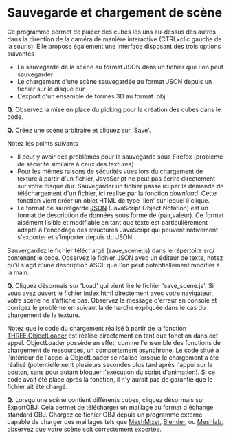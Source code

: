 # Sauvegarde et chargement de scène

Ce programme permet de placer des cubes les uns au-dessus des autres dans la direction de la caméra de manière interactive (CTRL+clic gauche de la souris).
Elle propose également une interface disposant des trois options suivantes
* La sauvegarde de la scène au format JSON dans un fichier que l'on peut sauvegarder
* Le chargement d'une scène sauvegardée au format JSON depuis un fichier sur le disque dur
* L'export d'un ensemble de formes 3D au format .obj


__Q.__ Observez la mise en place du picking pour la création des cubes dans le code.

__Q.__ Créez une scène arbitraire et cliquez sur 'Save'.

Notez les points suivants
* Il peut y avoir des problèmes pour la sauvegarde sous Firefox (problème de sécurité similaire à ceux des textures) 
* Pour les mêmes raisons de sécurités vues lors du chargement de texture à partir d'un fichier, JavaScript ne peut pas écrire directement sur votre disque dur. Sauvegarder un fichier passe ici par la demande de téléchargement d'un fichier, ici réalisé par la fonction _download_. Cette fonction vient créer un objet HTML de type 'lien' sur lequel il clique.
* Le format de sauvegarde [JSON](https://www.json.org/) (JavaScript Object Notation) est un format de description de données sous forme de (pair,valeur). Ce format aisément lisible et modifiable en tant que texte est particulièrement adapté à l'encodage des structures JavaScript qui peuvent nativement s'exporter et s'importer depuis du JSON.

Sauvergardez le fichier téléchargé (save_scene.js) dans le répertoire src/ contenant le code.
Observez le fichier JSON avec un éditeur de texte, notez qu'il s'agit d'une description ASCII que l'on peut potentiellement modifier à la main.

__Q.__ Cliquez désormais sur 'Load' qui vient lire le fichier 'save_scene.js'. Si vous avez ouvert le fichier index.html directement avec votre navigateur, votre scène ne s'affiche pas. Observez le message d'erreur en console et corrigez le problème en suivant la démarche expliquée dans le cas du chargement de la texture.

Notez que le code du chargement réalisé à partir de la fonction [THREE.ObjectLoader](https://threejs.org/docs/#api/loaders/ObjectLoader) est réalisé directement en tant que fonction dans cet appel. ObjectLoader possède en effet, comme l'ensemble des fonctions de chargement de ressources, un comportement asynchrone. Le code situé à l'intérieur de l'appel à ObjectLoader se réalise lorsque le chargement a été réalisé (potentiellement plusieurs secondes plus tard après l'appui sur le bouton, sans pour autant bloquer l'exécution du script d'animation). Si ce code avait été placé après la fonction, il n'y aurait pas de garantie que le fichier ait été chargé.

__Q.__ Lorsqu'une scène contient différents cubes, cliquez désormais sur ExportOBJ. Cela permet de télécharger un maillage au format d'échange standard OBJ.
Chargez ce fichier OBJ depuis un programme externe capable de charger des maillages tels que [MeshMixer](https://www.meshmixer.com/), [Blender](https://www.blender.org/), ou [Meshlab](http://www.meshlab.net/), observez que votre scène soit correctement exportée.
